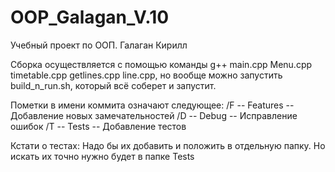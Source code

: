 # OOP_Galagan_V.10
Учебный проект по ООП. Галаган Кирилл

Сборка осуществляется с помощью команды g++ main.cpp Menu.cpp timetable.cpp getlines.cpp line.cpp, но вообще можно запустить build_n_run.sh, который всё соберет и запустит.

Пометки в имени коммита означают следующее:
/F -- Features -- Добавление новых замечательностей
/D -- Debug    -- Исправление ошибок
/T -- Tests    -- Добавление тестов

Кстати о тестах: Надо бы их добавить и положить в отдельную папку. Но искать их точно нужно будет в папке Tests
